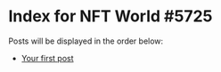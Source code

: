 # Index for NFT World #5725
Posts will be displayed in the order below:

- [Your first post](./001-first.md)

